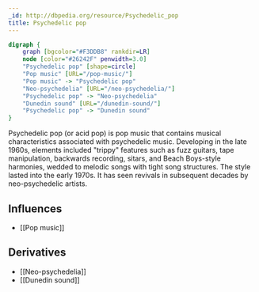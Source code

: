 ```yaml
---
_id: http://dbpedia.org/resource/Psychedelic_pop
title: Psychedelic pop
---
```


```dot
digraph {
	graph [bgcolor="#F3DDB8" rankdir=LR]
	node [color="#26242F" penwidth=3.0]
	"Psychedelic pop" [shape=circle]
	"Pop music" [URL="/pop-music/"]
	"Pop music" -> "Psychedelic pop"
	"Neo-psychedelia" [URL="/neo-psychedelia/"]
	"Psychedelic pop" -> "Neo-psychedelia"
	"Dunedin sound" [URL="/dunedin-sound/"]
	"Psychedelic pop" -> "Dunedin sound"
}
```

Psychedelic pop (or acid pop) is pop music that contains musical characteristics associated with psychedelic music. Developing in the late 1960s, elements included "trippy" features such as fuzz guitars, tape manipulation, backwards recording, sitars, and Beach Boys-style harmonies, wedded to melodic songs with tight song structures. The style lasted into the early 1970s. It has seen revivals in subsequent decades by neo-psychedelic artists.

## Influences
- [[Pop music]]

## Derivatives
- [[Neo-psychedelia]]
- [[Dunedin sound]]
